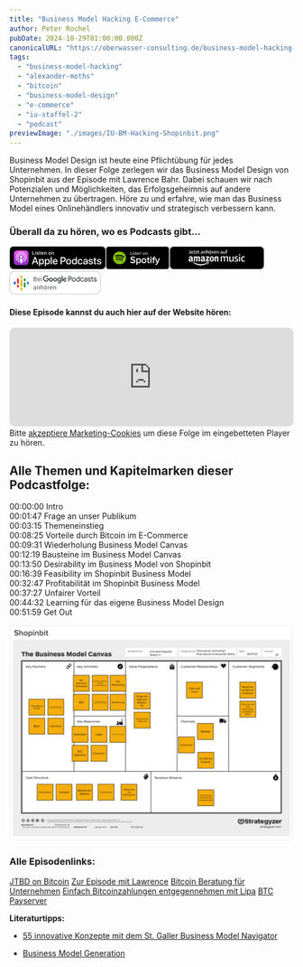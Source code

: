 ```yaml
---
title: "Business Model Hacking E-Commerce"
author: Peter Rochel
pubDate: 2024-10-29T01:00:00.000Z
canonicalURL: "https://oberwasser-consulting.de/business-model-hacking-e-commerce"
tags:
  - "business-model-hacking"
  - "alexander-moths"
  - "bitcoin"
  - "business-model-design"
  - "e-commerce"
  - "iu-staffel-2"
  - "podcast"
previewImage: "./images/IU-BM-Hacking-Shopinbit.png"
---
```


Business Model Design ist heute eine Pflichtübung für jedes Unternehmen. In dieser Folge zerlegen wir das Business Model Design von Shopinbit aus der Episode mit Lawrence Bahr. Dabei schauen wir nach Potenzialen und Möglichkeiten, das Erfolgsgeheimnis auf andere Unternehmen zu übertragen. Höre zu und erfahre, wie man das Business Model eines Onlinehändlers innovativ und strategisch verbessern kann.

### Überall da zu hören, wo es Podcasts gibt...

[![](images/listen-on-apple-podcast.png)](https://podcasts.apple.com/us/podcast/business-model-hacking-e-commerce/id1354901024?i=1000570141455&itsct=podcast_box&itscg=30200&ls=1)[![](images/listen-on-spotify.png)](https://open.spotify.com/episode/1wEJTiaNm3qWILxavE4LRe?si=LENI-V3HQtKOyZJd1EUStQ)[![](images/ListenOn_AmazonMusic_button_Black_RGB_5X_DE-300x73.png)](https://music.amazon.de/podcasts/4838bd28-7b97-4912-80cb-de39a6c75654/episodes/95f979f9-3f2d-4a6f-b0b3-bc6f2b86908f/innovate-upgrade-business-model-hacking-e-commerce)[![jobs to be done podcast](images/DE_Google_Podcasts_Badge_8x-300x76.png)](https://podcasts.google.com?feed=aHR0cHM6Ly96dW04cnkucG9kY2FzdGVyLmRlL29iZXJ3YXNzZXIucnNz&episode=cG9kLWI4MmZkZDcwNmU0YTM2ODNmYzY2NjFhMzg0)

#### Diese Episode kannst du auch hier auf der Website hören:

<iframe data-osano="MARKETING" src="https://embed.podcasts.apple.com/us/podcast/business-model-hacking-e-commerce/id1354901024?i=1000570141455&amp;itsct=podcast_box_player&amp;itscg=30200&amp;ls=1&amp;theme=auto" height="175px" frameborder="0" sandbox="allow-forms allow-popups allow-same-origin allow-scripts allow-top-navigation-by-user-activation" allow="autoplay *; encrypted-media *; clipboard-write" style="width: 100%; max-width: 660px; overflow: hidden; border-radius: 10px; background-color: transparent;"></iframe>

<div class="cookieconsent-optout-marketing">
  Bitte <a href="javascript:Cookiebot.renew()">akzeptiere Marketing-Cookies</a> um diese Folge im eingebetteten Player zu hören.
</div>

## Alle Themen und Kapitelmarken dieser Podcastfolge:

00:00:00 Intro<br>
00:01:47 Frage an unser Publikum<br>
00:03:15 Themeneinstieg<br>
00:08:25 Vorteile durch Bitcoin im E-Commerce<br>
00:09:31 Wiederholung Business Model Canvas<br>
00:12:19 Bausteine im Business Model Canvas<br>
00:13:50 Desirability im Business Model von Shopinbit<br>
00:16:39 Feasibility im Shopinbit Business Model<br>
00:32:47 Profitabilität im Shopinbit Business Model<br>
00:37:27 Unfairer Vorteil<br>
00:44:32 Learning für das eigene Business Model Design<br>
00:51:59 Get Out

![Business Model Canvas Innovation Beispiel E-Commerce Bitcoin](./images/IU-BM-Hacking-Shopinbit.png "Business Model Canvas Beispiel Boitcoin")

### Alle Episodenlinks:

[JTBD on Bitcoin](https://oberwasser-consulting.de/open-source-jtbd-research/)
[Zur Episode mit Lawrence](https://oberwasser-consulting.de/shopinbit-unfair-advantage/)
[Bitcoin Beratung für Unternehmen](https://consulting-bitcoin.de)
[Einfach Bitcoinzahlungen entgegennehmen mit Lipa](https://getlipa.com)
[BTC Payserver](https://btcpayserver.org)

**Literaturtipps:**

- [55 innovative Konzepte mit dem St. Galler Business Model Navigator](http://amzn.to/2FotRLX)

- [Business Model Generation](https://amzn.to/2pKfnAu)

